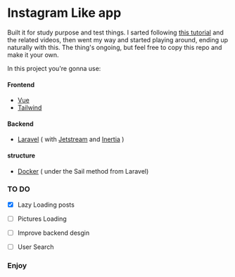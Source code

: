 # Instagram Like app
Built it for study purpose and test things.
I sarted following [this tutorial](https://www.freecodecamp.org/news/how-to-build-a-full-stack-single-page-application-with-laravel-mysql-vue-and-docker/) and the related videos, then went my way and started playing around, ending up naturally with this.
The thing's ongoing, but feel free to copy this repo and make it your own.

In this project you're gonna use:

#### Frontend
- [Vue](https://vuejs.org/)
- [Tailwind](https://tailwindcss.com/)

#### Backend
- [Laravel](https://laravel.com/) ( with [Jetstream](https://jetstream.laravel.com/) and [Inertia](https://inertiajs.com/) )

#### structure
- [Docker](https://docker.com/) ( under the Sail method from Laravel)


### TO DO 
- [x] Lazy Loading posts
- [ ] Pictures Loading 
- [ ] Improve backend desgin
- [ ] User Search





### Enjoy
